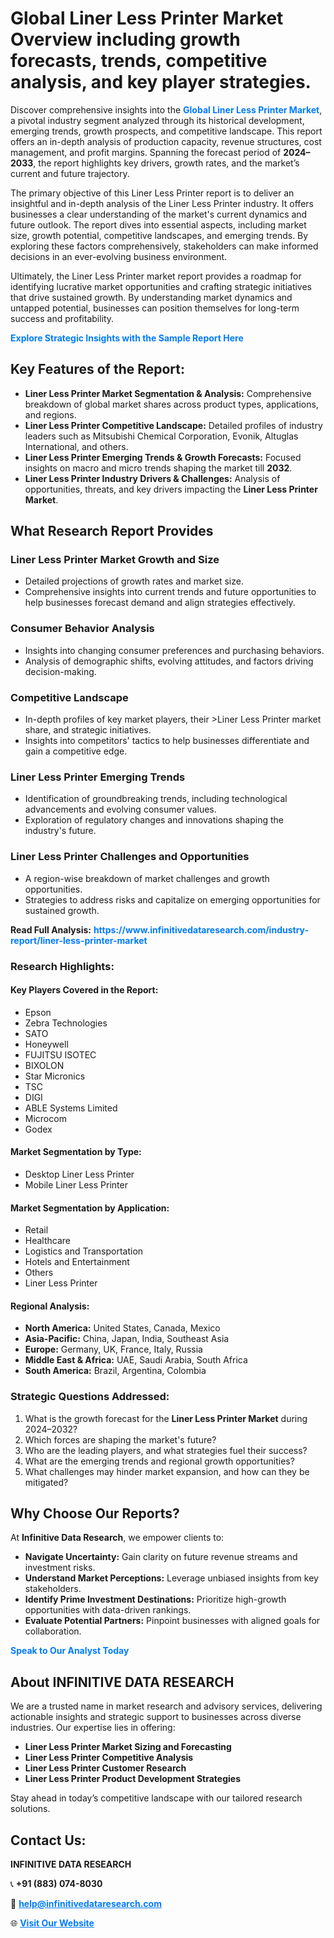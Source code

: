 <h1>Global Liner Less Printer Market Overview including growth forecasts, trends, competitive analysis, and key player strategies.</h1>
<p>
Discover comprehensive insights into the 
<a href="https://www.infinitivedataresearch.com/industry-report/liner-less-printer-market" rel="dofollow" style="color: #007BFF; text-decoration: none;"><strong>Global Liner Less Printer Market</strong></a>, a pivotal industry segment analyzed through its historical development, emerging trends, growth prospects, and competitive landscape. This report offers an in-depth analysis of production capacity, revenue structures, cost management, and profit margins. Spanning the forecast period of <strong>2024–2033</strong>, the report highlights key drivers, growth rates, and the market’s current and future trajectory.
</p>
<p>
The primary objective of this Liner Less Printer report is to deliver an insightful and in-depth analysis of the Liner Less Printer industry. It offers businesses a clear understanding of the market's current dynamics and future outlook. The report dives into essential aspects, including market size, growth potential, competitive landscapes, and emerging trends. By exploring these factors comprehensively, stakeholders can make informed decisions in an ever-evolving business environment.
</p>
<p>
Ultimately, the Liner Less Printer market report provides a roadmap for identifying lucrative market opportunities and crafting strategic initiatives that drive sustained growth. By understanding market dynamics and untapped potential, businesses can position themselves for long-term success and profitability.
</p>
<p>
<a href="https://www.infinitivedataresearch.com/request-sample/reportId=103639" style="color: #007BFF; text-decoration: none;"><strong>Explore Strategic Insights with the Sample Report Here</strong></a>
</p>

<h2>Key Features of the Report:</h2>
<ul>
<li><strong>Liner Less Printer Market Segmentation & Analysis:</strong> Comprehensive breakdown of global market shares across product types, applications, and regions.</li>
<li><strong>Liner Less Printer Competitive Landscape:</strong> Detailed profiles of industry leaders such as Mitsubishi Chemical Corporation, Evonik, Altuglas International, and others.</li>
<li><strong>Liner Less Printer Emerging Trends & Growth Forecasts:</strong> Focused insights on macro and micro trends shaping the market till <strong>2032</strong>.</li>
<li><strong>Liner Less Printer Industry Drivers & Challenges:</strong> Analysis of opportunities, threats, and key drivers impacting the <strong>Liner Less Printer Market</strong>.</li>
</ul>

<h2>What Research Report Provides</h2>
<h3>Liner Less Printer Market Growth and Size</h3>
<ul>
<li>Detailed projections of growth rates and market size.</li>
<li>Comprehensive insights into current trends and future opportunities to help businesses forecast demand and align strategies effectively.</li>
</ul>

<h3>Consumer Behavior Analysis</h3>
<ul>
<li>Insights into changing consumer preferences and purchasing behaviors.</li>
<li>Analysis of demographic shifts, evolving attitudes, and factors driving decision-making.</li>
</ul>

<h3>Competitive Landscape</h3>
<ul>
<li>In-depth profiles of key market players, their >Liner Less Printer market share, and strategic initiatives.</li>
<li>Insights into competitors' tactics to help businesses differentiate and gain a competitive edge.</li>
</ul>

<h3>Liner Less Printer Emerging Trends</h3>
<ul>
<li>Identification of groundbreaking trends, including technological advancements and evolving consumer values.</li>
<li>Exploration of regulatory changes and innovations shaping the industry's future.</li>
</ul>

<h3>Liner Less Printer Challenges and Opportunities</h3>
<ul>
<li>A region-wise breakdown of market challenges and growth opportunities.</li>
<li>Strategies to address risks and capitalize on emerging opportunities for sustained growth.</li>
</ul>
<p><strong>Read Full Analysis:</strong> <a href="https://www.infinitivedataresearch.com/industry-report/liner-less-printer-market" rel="dofollow" style="color: #007BFF; text-decoration: none;"><strong>https://www.infinitivedataresearch.com/industry-report/liner-less-printer-market</strong></a></p>
<h3>Research Highlights:</h3>
<h4>Key Players Covered in the Report:</h4>
<ul><li>Epson</li><li>Zebra Technologies</li><li>SATO</li><li>Honeywell</li><li>FUJITSU ISOTEC</li><li>BIXOLON</li><li>Star Micronics</li><li>TSC</li><li>DIGI</li><li>ABLE Systems Limited</li><li>Microcom</li><li>Godex</li></ul>
<h4>Market Segmentation by Type:</h4>
<ul><li>Desktop Liner Less Printer</li><li>Mobile Liner Less Printer</li></ul>
<h4>Market Segmentation by Application:</h4>
<ul><li>Retail</li><li>Healthcare</li><li>Logistics and Transportation</li><li>Hotels and Entertainment</li><li>Others</li><li>Liner Less Printer</li></ul>

<h4>Regional Analysis:</h4>
<ul>
<li><strong>North America:</strong> United States, Canada, Mexico</li>
<li><strong>Asia-Pacific:</strong> China, Japan, India, Southeast Asia</li>
<li><strong>Europe:</strong> Germany, UK, France, Italy, Russia</li>
<li><strong>Middle East & Africa:</strong> UAE, Saudi Arabia, South Africa</li>
<li><strong>South America:</strong> Brazil, Argentina, Colombia</li>
</ul>

<h3>Strategic Questions Addressed:</h3>
<ol>
<li>What is the growth forecast for the <strong>Liner Less Printer Market</strong> during 2024–2032?</li>
<li>Which forces are shaping the market's future?</li>
<li>Who are the leading players, and what strategies fuel their success?</li>
<li>What are the emerging trends and regional growth opportunities?</li>
<li>What challenges may hinder market expansion, and how can they be mitigated?</li>
</ol>

<h2>Why Choose Our Reports?</h2>
<p>At <strong>Infinitive Data Research</strong>, we empower clients to:</p>
<ul>
<li><strong>Navigate Uncertainty:</strong> Gain clarity on future revenue streams and investment risks.</li>
<li><strong>Understand Market Perceptions:</strong> Leverage unbiased insights from key stakeholders.</li>
<li><strong>Identify Prime Investment Destinations:</strong> Prioritize high-growth opportunities with data-driven rankings.</li>
<li><strong>Evaluate Potential Partners:</strong> Pinpoint businesses with aligned goals for collaboration.</li>
</ul>
<p><a href="https://www.infinitivedataresearch.com/industry-report/liner-less-printer-market" rel="dofollow" style="color: #007BFF; text-decoration: none;"><strong>Speak to Our Analyst Today</strong></a></p>

<h2>About INFINITIVE DATA RESEARCH</h2>
<p>We are a trusted name in market research and advisory services, delivering actionable insights and strategic support to businesses across diverse industries. Our expertise lies in offering:</p>
<ul>
<li><strong>Liner Less Printer Market Sizing and Forecasting</strong></li>
<li><strong>Liner Less Printer Competitive Analysis</strong></li>
<li><strong>Liner Less Printer Customer Research</strong></li>
<li><strong>Liner Less Printer Product Development Strategies</strong></li>
</ul>
<p>Stay ahead in today’s competitive landscape with our tailored research solutions.</p>

<h2>Contact Us:</h2>
<p><strong>INFINITIVE DATA RESEARCH</strong></p>
<p>📞 <strong>+91 (883) 074-8030</strong></p>
<p>📧 <strong><a href="mailto:help@infinitivedataresearch.com" style="color: #007BFF;">help@infinitivedataresearch.com</a></strong></p>
<p>🌐 <strong><a href="https://www.infinitivedataresearch.com" rel="dofollow" style="color: #007BFF;">Visit Our Website</a></strong></p>
